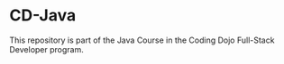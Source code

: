 # CD-Java
This repository is part of the Java Course in the Coding Dojo Full-Stack Developer program. 
